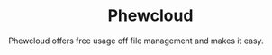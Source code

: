 <h1 align="center" id="title">Phewcloud</h1>

<p id="description">Phewcloud offers free usage off file management and makes it easy.
</p>